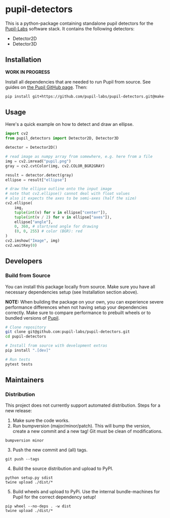 # pupil-detectors

This is a python-package containing standalone pupil detectors for the [Pupil-Labs](https://pupil-labs.com/) software stack. It contains the following detectors:

- Detector2D
- Detector3D

<!--
## Installation (wheels)

This package has a couple of non-python dependencies that you will have to install yourself.
Since the setup is very complex on **Windows**, we provide prebuilt-wheels, containing prebuilt versions of all dependencies already.

For **maxOS** and **Linux**, you will have to make sure those are installed. Until we have a clear description on how to install the necessary requirements for every platform, we assume you are using **pupil-detectors** in the context of the Pupil-Labs software stack. In this case you should have all necessary dependencies set up already. You can find the dependencies for Pupil on [the Pupil GitHub page](https://github.com/pupil-labs/pupil#installing-dependencies). Not all of them are necessary for **pupil-detectors** and we are working on specific install instructions only for this package.

When you have all nessecary dependencies, you can install **pupil-detectors** with
```bash
pip install pupil-detectors
```
-->

## Installation

**WORK IN PROGRESS**

Install all dependencies that are needed to run Pupil from source. See guides on [the Pupil GitHub page](https://github.com/pupil-labs/pupil#installing-dependencies). Then:
```bash
pip install git+https://github.com/pupil-labs/pupil-detectors.git@make-pip-installable
```

## Usage

Here's a quick example on how to detect and draw an ellipse.

```python
import cv2
from pupil_detectors import Detector2D, Detector3D

detector = Detector2D()

# read image as numpy array from somewhere, e.g. here from a file
img = cv2.imread("pupil.png")
gray = cv2.cvtColor(img, cv2.COLOR_BGR2GRAY)

result = detector.detect(gray)
ellipse = result["ellipse"]

# draw the ellipse outline onto the input image
# note that cv2.ellipse() cannot deal with float values
# also it expects the axes to be semi-axes (half the size)
cv2.ellipse(
    img,
    tuple(int(v) for v in ellipse["center"]),
    tuple(int(v / 2) for v in ellipse["axes"]),
    ellipse["angle"],
    0, 360, # start/end angle for drawing
    (0, 0, 255) # color (BGR): red
)
cv2.imshow("Image", img)
cv2.waitKey(0)
```

## Developers

### Build from Source

You can install this package locally from source. Make sure you have all necessary dependencies setup (see Installation section above). 

**NOTE:** When building the package on your own, you can experience severe performance differences when not having setup your dependencies correctly. Make sure to compare performance to prebuilt wheels or to bundled versions of [Pupil](https://github.com/pupil-labs/pupil).

```bash
# Clone repository
git clone git@github.com:pupil-labs/pupil-detectors.git
cd pupil-detectors

# Install from source with development extras
pip install ".[dev]"

# Run tests
pytest tests
```

## Maintainers

### Distribution

This project does not currently support automated distribution.
Steps for a new release:
1. Make sure the code works.
2. Run bumpversion (major/minor/patch). This will bump the version, create a new commit and a new tag! Git must be clean of modifications.
```
bumpversion minor
```

3. Push the new commit and (all) tags.
```
git push --tags
```

4. Build the source distribution and upload to PyPI.
```
python setup.py sdist
twine upload ./dist/*
```

5. Build wheels and upload to PyPi. Use the internal bundle-machines for Pupil for the correct dependency setup!
```
pip wheel --no-deps . -w dist
twine upload ./dist/*
```
